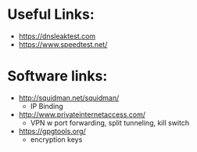 # Useful Links:
- https://dnsleaktest.com
- https://www.speedtest.net/

# Software links:
- http://squidman.net/squidman/
    - IP Binding
- http://www.privateinternetaccess.com/
    - VPN w port forwarding, split tunneling, kill switch
- https://gpgtools.org/
    - encryption keys


